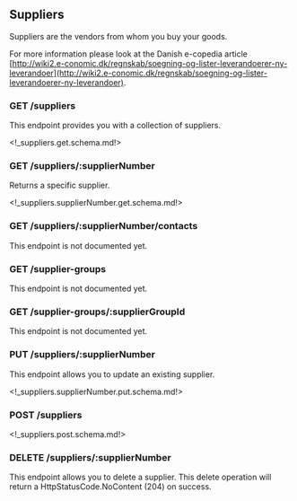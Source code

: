 ## Suppliers

Suppliers are the vendors from whom you buy your goods.

For more information please look at the Danish e-copedia article [http://wiki2.e-conomic.dk/regnskab/soegning-og-lister-leverandoerer-ny-leverandoer](http://wiki2.e-conomic.dk/regnskab/soegning-og-lister-leverandoerer-ny-leverandoer).

### <span class='get'>GET</span> /suppliers

This endpoint provides you with a collection of suppliers.

<!_suppliers.get.schema.md!>

### <span class='get'>GET</span> /suppliers/:supplierNumber

Returns a specific supplier.

<!_suppliers.supplierNumber.get.schema.md!>

### <span class='get'>GET</span> /suppliers/:supplierNumber/contacts

<aside class="notice">
This endpoint is not documented yet.
</aside>

### <span class='get'>GET</span> /supplier-groups

<aside class="notice">
This endpoint is not documented yet.
</aside>

### <span class='get'>GET</span> /supplier-groups/:supplierGroupId

<aside class="notice">
This endpoint is not documented yet.
</aside>

### <span class='put'>PUT</span> /suppliers/:supplierNumber

This endpoint allows you to update an existing supplier.

<!_suppliers.supplierNumber.put.schema.md!>

### <span class='post'>POST</span> /suppliers

<!_suppliers.post.schema.md!>

### <span class='delete'>DELETE</span> /suppliers/:supplierNumber

This endpoint allows you to delete a supplier. This delete operation will return a HttpStatusCode.NoContent (204) on success.
